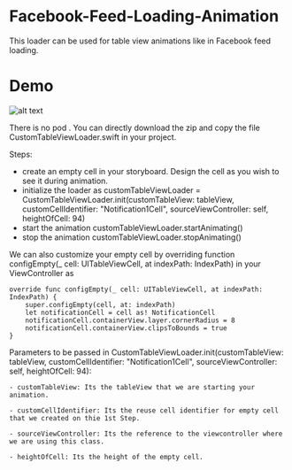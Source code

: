 # Facebook-Feed-Loading-Animation
This loader can be used for table view animations like in Facebook feed loading. 

# Demo
![alt text](https://j.gifs.com/G5qwVr.gif)

There is no pod . You can directly download the zip and copy the file CustomTableViewLoader.swift in your project.

Steps:
   
   - create an empty cell in your storyboard. Design the cell as you wish to see it during animation.
   - initialize the loader as
        customTableViewLoader = CustomTableViewLoader.init(customTableView: tableView, customCellIdentifier: "Notification1Cell", sourceViewController: self, heightOfCell: 94)
   - start the animation
        customTableViewLoader.startAnimating()
   - stop the animation
        customTableViewLoader.stopAnimating()
   
We can also customize your empty cell by overriding function configEmpty(_ cell: UITableViewCell, at indexPath: IndexPath) in your ViewController as
    
    override func configEmpty(_ cell: UITableViewCell, at indexPath: IndexPath) {
        super.configEmpty(cell, at: indexPath)
        let notificationCell = cell as! NotificationCell
        notificationCell.containerView.layer.cornerRadius = 8
        notificationCell.containerView.clipsToBounds = true
    }
      
    
Parameters to be passed in CustomTableViewLoader.init(customTableView: tableView, customCellIdentifier: "Notification1Cell", sourceViewController: self, heightOfCell: 94): 

    - customTableView: Its the tableView that we are starting your animation.
    
    - customCellIdentifier: Its the reuse cell identifier for empty cell that we created on thie 1st Step.
    
    - sourceViewController: Its the reference to the viewcontroller where we are using this class.
    
    - heightOfCell: Its the height of the empty cell. 
